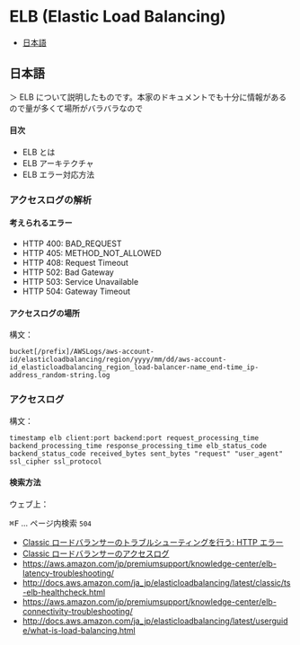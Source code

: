 # ELB (Elastic Load Balancing)

* [日本語](#日本語)

## 日本語
＞ ELB について説明したものです。本家のドキュメントでも十分に情報があるので量が多くて場所がバラバラなので

#### 目次

- ELB とは
- ELB アーキテクチャ
- ELB エラー対応方法



### アクセスログの解析

#### 考えられるエラー

* HTTP 400: BAD_REQUEST
* HTTP 405: METHOD_NOT_ALLOWED
* HTTP 408: Request Timeout
* HTTP 502: Bad Gateway
* HTTP 503: Service Unavailable
* HTTP 504: Gateway Timeout

#### アクセスログの場所

構文：

```
bucket[/prefix]/AWSLogs/aws-account-id/elasticloadbalancing/region/yyyy/mm/dd/aws-account-id_elasticloadbalancing_region_load-balancer-name_end-time_ip-address_random-string.log
```

### アクセスログ

構文：

```
timestamp elb client:port backend:port request_processing_time backend_processing_time response_processing_time elb_status_code backend_status_code received_bytes sent_bytes "request" "user_agent" ssl_cipher ssl_protocol
```

#### 検索方法

ウェブ上：

<kbd>⌘F</kbd> ... ページ内検索 ` 504 `


* [Classic ロードバランサーのトラブルシューティングを行う: HTTP エラー](http://docs.aws.amazon.com/ja_jp/elasticloadbalancing/latest/classic/ts-elb-error-message.html#ts-elb-errorcodes-http502)
* [Classic ロードバランサーのアクセスログ](http://docs.aws.amazon.com/ja_jp/elasticloadbalancing/latest/classic/access-log-collection.html)
* https://aws.amazon.com/jp/premiumsupport/knowledge-center/elb-latency-troubleshooting/
* http://docs.aws.amazon.com/ja_jp/elasticloadbalancing/latest/classic/ts-elb-healthcheck.html
* https://aws.amazon.com/jp/premiumsupport/knowledge-center/elb-connectivity-troubleshooting/
* http://docs.aws.amazon.com/ja_jp/elasticloadbalancing/latest/userguide/what-is-load-balancing.html
